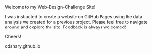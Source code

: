 Welcome to my Web-Design-Challenge Site!

  I was instructed to create a website on GitHub Pages using the data analysis we created for a previous project.
  Please feel free to navigate around and explore the site.
  Feedback is always welcomed!
  
  Cheers!

cdshary.github.io

